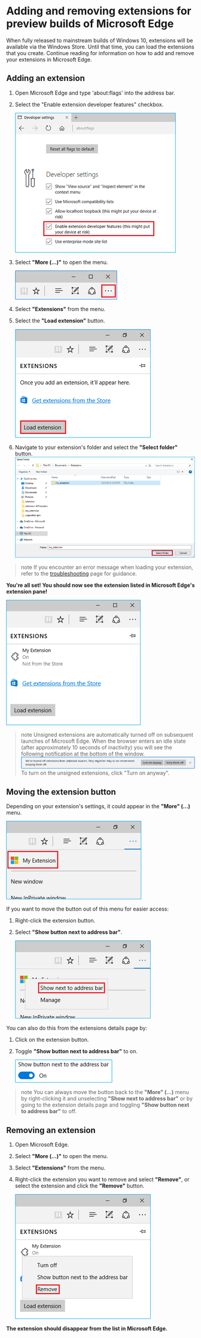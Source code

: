 # Adding and removing extensions for preview builds of Microsoft Edge
When fully released to mainstream builds of Windows 10, extensions will be available via the Windows Store. Until that time, you can load the extensions that you create. Continue reading for information on how to add and remove your extensions in Microsoft Edge.

## Adding an extension

1. Open Microsoft Edge and type 'about:flags' into the address bar.

2. Select the "Enable extension developer features" checkbox.

   ![about:flags turn on developer features](../../media/sideload-aboutflags.png)

3. Select **"More (...)"** to open the menu.

   ![more button](../../media/morebutton.PNG)  

4. Select **"Extensions"** from the menu.

5. Select the **"Load extension"** button.

   ![selecting load extension](../../media/sideload-load-extension.PNG)

7. Navigate to your extension's folder and select the  **"Select folder"** button.
   ![selecting extension folder to load](../../media/sideload-select-extension.PNG)
>note If you encounter an error message when loading your extension, refer to the [troubleshooting](../../troubleshooting) page for guidance.

**You're all set! You should now see the extension listed in Microsoft Edge's extension pane!**

![extension in extension pane](../../media/sideload-extension-installed.PNG)

>note Unsigned extensions are automatically turned off on subsequent launches of Microsoft Edge. When the browser enters an idle state (after approximately 10 seconds of inactivity) you will see the following notification at the bottom of the window. ![risky notification](../../media/riskynotification.png) To turn on the unsigned extensions, click "Turn on anyway".


## Moving the extension button
Depending on your extension's settings, it could appear in the **"More" (...)** menu.

   ![actions menu](../../media/browseraction.PNG)  


If you want to move the button out of this menu for easier access:

1. Right-click the extension button.

2. Select **"Show button next to address bar"**.

   ![actions menu](../../media/browseraction_contextmenu.png)  

You can also do this from the extensions details page by:

1. Click on the extension button.
2. Toggle **"Show button next to address bar"** to on.

   ![show button toggle switched on](../../media/show-button-toggle.png)

>note You can always move the button back to the **"More" (...)** menu by right-clicking it and unselecting **"Show next to address bar"** or by going to the extension details page and toggling **"Show button next to address bar"** to off.

## Removing an extension

1. Open Microsoft Edge.

2. Select **"More (...)"** to open the menu.

3. Select **"Extensions"** from the menu.

4. Right-click the extension you want to remove and select **"Remove"**, or select the extension and click the **"Remove"** button.

   ![actions menu](../../media/remove.png)  

**The extension should disappear from the list in Microsoft Edge.**
